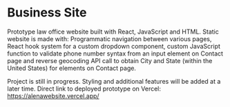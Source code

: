 # Business Site

Prototype law office website built with React, JavaScript and HTML. Static website is made with:
Programmatic navigation between various pages, React hook system for a custom dropdown component, custom JavaScript function to validate phone number syntax from an input element on Contact page and reverse geocoding API call to obtain City and State (within the United States) for elements on Contact page.

Project is still in progress. Styling and additional features will be added at a later time.
Direct link to deployed prototype on Vercel: https://alenawebsite.vercel.app/

